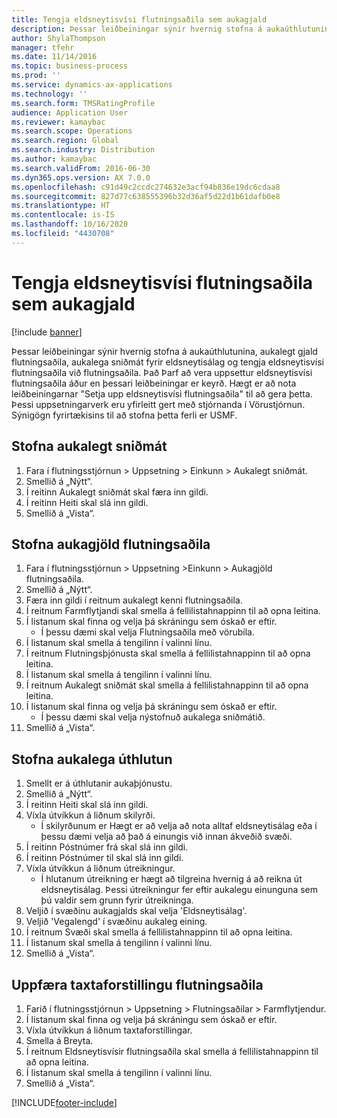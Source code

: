 ```yaml
---
title: Tengja eldsneytisvísi flutningsaðila sem aukagjald
description: Þessar leiðbeiningar sýnir hvernig stofna á aukaúthlutunina, aukalegt gjald flutningsaðila, aukalega sniðmát fyrir eldsneytisálag og tengja eldsneytisvísi flutningsaðila við flutningsaðila.
author: ShylaThompson
manager: tfehr
ms.date: 11/14/2016
ms.topic: business-process
ms.prod: ''
ms.service: dynamics-ax-applications
ms.technology: ''
ms.search.form: TMSRatingProfile
audience: Application User
ms.reviewer: kamaybac
ms.search.scope: Operations
ms.search.region: Global
ms.search.industry: Distribution
ms.author: kamaybac
ms.search.validFrom: 2016-06-30
ms.dyn365.ops.version: AX 7.0.0
ms.openlocfilehash: c91d49c2ccdc274632e3acf94b836e19dc6cdaa8
ms.sourcegitcommit: 827d77c638555396b32d36af5d22d1b61dafb0e8
ms.translationtype: HT
ms.contentlocale: is-IS
ms.lasthandoff: 10/16/2020
ms.locfileid: "4430708"
---
```

# <a name="associate-a-fuel-index-with-a-carrier-as-an-accessorial-charge"></a>Tengja eldsneytisvísi flutningsaðila sem aukagjald

[!include [banner](../../includes/banner.md)]

Þessar leiðbeiningar sýnir hvernig stofna á aukaúthlutunina, aukalegt gjald flutningsaðila, aukalega sniðmát fyrir eldsneytisálag og tengja eldsneytisvísi flutningsaðila við flutningsaðila. Það Þarf að vera uppsettur eldsneytisvísi flutningsaðila áður en þessari leiðbeiningar er keyrð. Hægt er að nota leiðbeiningarnar "Setja upp eldsneytisvísi flutningsaðila" til að gera þetta. Þessi uppsetningarverk eru yfirleitt gert með stjórnanda í Vörustjórnun. Sýnigögn fyrirtækisins til að stofna þetta ferli er USMF.


## <a name="create-an-accessorial-master"></a>Stofna aukalegt sniðmát
1. Fara í flutningsstjórnun > Uppsetning > Einkunn > Aukalegt sniðmát.
2. Smellið á „Nýtt“.
3. Í reitinn Aukalegt sniðmát skal færa inn gildi.
4. Í reitinn Heiti skal slá inn gildi.
5. Smellið á „Vista“.

## <a name="create-a-carrier-accessorial-charge"></a>Stofna aukagjöld flutningsaðila
1. Fara í flutningsstjórnun > Uppsetning >Einkunn > Aukagjöld flutningsaðila.
2. Smellið á „Nýtt“.
3. Færa inn gildi í reitnum aukalegt kenni flutningsaðila.
4. Í reitnum Farmflytjandi skal smella á fellilistahnappinn til að opna leitina.
5. Í listanum skal finna og velja þá skráningu sem óskað er eftir.
    * Í þessu dæmi skal velja Flutningsaðila með vörubíla.  
6. Í listanum skal smella á tengilinn í valinni línu.
7. Í reitnum Flutningsþjónusta skal smella á fellilistahnappinn til að opna leitina.
8. Í listanum skal smella á tengilinn í valinni línu.
9. Í reitnum Aukalegt sniðmát skal smella á fellilistahnappinn til að opna leitina.
10. Í listanum skal finna og velja þá skráningu sem óskað er eftir.
    * Í þessu dæmi skal velja nýstofnuð aukalega sniðmátið.  
11. Smellið á „Vista“.

## <a name="create-an-accessorial-assignment"></a>Stofna aukalega úthlutun
1. Smellt er á úthlutanir aukaþjónustu.
2. Smellið á „Nýtt“.
3. Í reitinn Heiti skal slá inn gildi.
4. Víxla útvíkkun á liðnum skilyrði.
    * Í skilyrðunum er Hægt er að velja að nota alltaf eldsneytisálag eða í þessu dæmi velja að það á einungis við innan ákveðið svæði.  
5. Í reitinn Póstnúmer frá skal slá inn gildi.
6. Í reitinn Póstnúmer til skal slá inn gildi.
7. Víxla útvíkkun á liðnum útreikningur.
    * Í hlutanum útreikning er hægt að tilgreina hvernig á að reikna út eldsneytisálag. Þessi útreikningur fer eftir aukalegu einunguna sem þú valdir sem grunn fyrir útreikninga.  
8. Veljið í svæðinu aukagjalds skal velja 'Eldsneytisálag'.
9. Veljið 'Vegalengd' í svæðinu aukaleg eining.
10. Í reitnum Svæði skal smella á fellilistahnappinn til að opna leitina.
11. Í listanum skal smella á tengilinn í valinni línu.
12. Smellið á „Vista“.

## <a name="update-the-carrier-rating-profile"></a>Uppfæra taxtaforstillingu flutningsaðila
1. Farið í flutningsstjórnun > Uppsetning > Flutningsaðilar > Farmflytjendur.
2. Í listanum skal finna og velja þá skráningu sem óskað er eftir.
3. Víxla útvíkkun á liðnum taxtaforstillingar.
4. Smella á Breyta.
5. Í reitnum Eldsneytisvísir flutningsaðila skal smella á fellilistahnappinn til að opna leitina.
6. Í listanum skal smella á tengilinn í valinni línu.
7. Smellið á „Vista“.



[!INCLUDE[footer-include](../../../includes/footer-banner.md)]